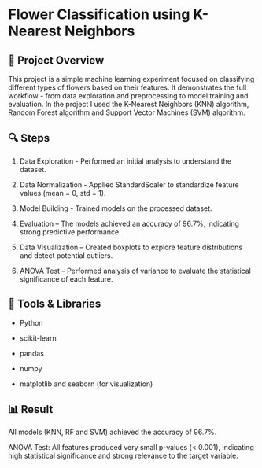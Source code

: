 # Flower Classification using K-Nearest Neighbors

## 📘 Project Overview

This project is a simple machine learning experiment focused on classifying different types of flowers based on their features. It demonstrates the full workflow - from data exploration and preprocessing to model training and evaluation.
In the project I used the K-Nearest Neighbors (KNN) algorithm, Random Forest algorithm and Support Vector Machines (SVM) algorithm.

## 🔍 Steps

1. Data Exploration - Performed an initial analysis to understand the dataset.

2. Data Normalization - Applied StandardScaler to standardize feature values (mean = 0, std = 1).

3. Model Building - Trained models on the processed dataset.

4. Evaluation – The models achieved an accuracy of 96.7%, indicating strong predictive performance.

5. Data Visualization – Created boxplots to explore feature distributions and detect potential outliers.

6. ANOVA Test – Performed analysis of variance to evaluate the statistical significance of each feature.

## 🧠 Tools & Libraries

- Python

- scikit-learn

- pandas

- numpy

- matplotlib and seaborn (for visualization)

## 📊 Result

All models (KNN, RF and SVM) achieved the accuracy of 96.7%.

ANOVA Test: All features produced very small p-values (< 0.001), indicating high statistical significance and strong relevance to the target variable.